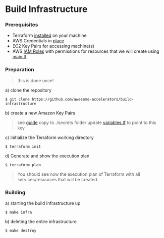 # Build Infrastructure
### Prerequisites
* Terraform [installed](https://learn.hashicorp.com/terraform/getting-started/install) on your machine
* AWS Credentials in [place](https://docs.aws.amazon.com/sdk-for-java/v1/developer-guide/credentials.html)
* EC2 Key Pairs for accessing machine(s)
* AWS [IAM Roles](https://docs.aws.amazon.com/IAM/latest/UserGuide/id_roles.html) with permissions for resources that we will create using [main.tf](./main.tf).

### Preparation
> this is done once!

a) clone the repository
```shell
$ git clone https://github.com/awesome-accelerators/build-infrastructure
```

b) create a new Amazon Key Pairs
> see [guide](https://docs.aws.amazon.com/AWSEC2/latest/UserGuide/ec2-key-pairs.html#having-ec2-create-your-key-pair)
> copy to ./secrets folder
> update [variables.tf](./variables.tf) to point to this key

c) Initialize the Terraform working directory
```shell
$ terraform init
```

d) Generate and show the execution plan
```shell
$ terraform plan
```
> You should see now the execution plan of Terraform with all services/resources that will be created. 

### Building
a) starting the build Infrastructure up
```shell
$ make infra
```

b) deleting the entire infrastructure
```shell
$ make destroy
```

